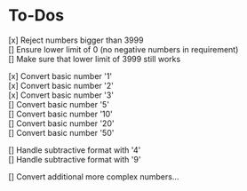 # To-Dos

[x] Reject numbers bigger than 3999  
[] Ensure lower limit of 0 (no negative numbers in requirement)  
[] Make sure that lower limit of 3999 still works

[x] Convert basic number '1'  
[x] Convert basic number '2'  
[x] Convert basic number '3'  
[] Convert basic number '5'  
[] Convert basic number '10'  
[] Convert basic number '20'  
[] Convert basic number '50'  

[] Handle subtractive format with '4'  
[] Handle subtractive format with '9'

[] Convert additional more complex numbers...  





